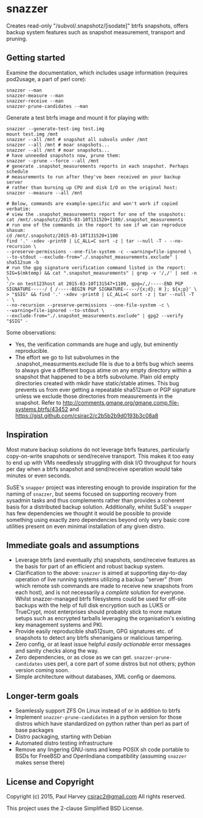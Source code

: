 snazzer
=======

Creates read-only "/subvol/.snapshotz/[isodate]" btrfs snapshots, offers backup
system features such as snapshot measurement, transport and pruning.

Getting started
---------------

Examine the documentation, which includes usage information (requires pod2usage,
a part of perl core):

    snazzer --man
    snazzer-measure --man
    snazzer-receive --man
    snazzer-prune-candidates --man

Generate a test btrfs image and mount it for playing with:

    snazzer --generate-test-img test.img
    mount test.img /mnt
    snazzer --all /mnt # snapshot all subvols under /mnt
    snazzer --all /mnt # moar snapshots...
    snazzer --all /mnt # moar snapshots...
    # have unneeded snapshots now, prune them:
    snazzer --prune --force --all /mnt
    # generate .snapshot_measurements reports in each snapshot. Perhaps schedule
    # measurements to run after they've been received on your backup server
    # rather than burning up CPU and disk I/O on the original host:
    snazzer --measure --all /mnt

    # Below, commands are example-specific and won't work if copied verbatim:
    # view the .snapshot_measurements report for one of the snapshots:
    cat /mnt/.snapshotz/2015-03-10T131520+1100/.snapshot_measurements
    # run one of the commands in the report to see if we can reproduce shasum:
    cd /mnt/.snapshotz/2015-03-10T131520+1100
    find '.' -xdev -print0 | LC_ALL=C sort -z | tar --null -T - --no-recursion \
    --preserve-permissions --one-file-system -c --warning=file-ignored \
    --to-stdout --exclude-from="./.snapshot_measurements.exclude" | sha512sum -b
    # run the gpg signature verification command listed in the report:
    SIG=$(mktemp) && cat ".snapshot_measurements" | grep -v '/,/' | sed -n \
    '/> on test123host at 2015-03-10T131547+1100, gpg=/,/-----END PGP SIGNATURE-----/ { /-----BEGIN PGP SIGNATURE-----/{x;d}; H }; ${x;p}' \
    > "$SIG" && find '.' -xdev -print0 | LC_ALL=C sort -z | tar --null -T - \
    --no-recursion --preserve-permissions --one-file-system -c \
    --warning=file-ignored --to-stdout \
    --exclude-from="./.snapshot_measurements.exclude" | gpg2 --verify "$SIG" -

Some observations:
* Yes, the verification commands are huge and ugly, but eminently reproducible.
* The effort we go to list subvolumes in the .snapshot_measurments.exclude file
  is due to a btrfs bug which seems to always give a different bogus atime on
  any empty directory within a snapshot that happened to be a btrfs subvolume.
  Plain old empty directories created with mkdir have static/stable atimes.
  This bug prevents us from ever getting a repeatable sha512sum or PGP signature
  unless we exclude those directories from measurements in the snapshot. Refer
  to http://comments.gmane.org/gmane.comp.file-systems.btrfs/43452 and
  https://gist.github.com/csirac2/c2b5b2b9d0193b3c08a8

Inspiration
-----------
Most mature backup solutions do not leverage btrfs features, particularly
copy-on-write snapshots or send/receive transport. This makes it too easy to end
up with VMs needlessly struggling with disk I/O throughput for hours per day
when a btrfs snapshot and send/receive operation would take minutes or even
seconds.

SuSE's `snapper` project was interesting enough to provide inspiration for the
naming of `snazzer`, but seems focused on supporting recovery from sysadmin
tasks and thus complements rather than provides a coherent basis for a
distributed backup solution. Additionally, whilst SuSE's `snapper` has few
dependencies we thought it would be possible to provide something using exactly
zero dependencies beyond only very basic core utilities present on even minimal
installation of any given distro.

Immediate goals and assumptions
-------------------------------
* Leverage btrfs (and eventually zfs) snapshots, send/receive features as the
  basis for part of an efficient and robust backup system.
* Clarification to the above: `snazzer` is aimed at supporting day-to-day
  operation of live running systems utilizing a backup "server" (from which
  remote ssh commands are made to receive new snapshots from each host), and is
  not necessarily a *complete* solution for everyone. Whilst snazzer-managed
  btrfs filesystems could be used for off-site backups with the help of full
  disk encryption such as LUKS or TrueCrypt, most enterprises should probably
  stick to more mature setups such as encrypted tarballs leveraging the
  organisation's existing key management systems and PKI.
* Provide easily reproducible sha512sum, GPG signatures etc. of snapshots to
  detect any btrfs shenanigans or malicious tampering.
* Zero config, or at least issue helpful _easily actionable_ error messages and
  sanity checks along the way.
* Zero dependencies, or as close as we can get. `snazzer-prune-candidates` uses
  perl, a core part of some distros but not others; python version coming soon.
* Simple architecture without databases, XML config or daemons.

Longer-term goals
-----------------
* Seamlessly support ZFS On Linux instead of or in addition to btrfs
* Implement `snazzer-prune-candidates` in a python version for those distros
  which have standardized on python rather than perl as part of base packages
* Distro packaging, starting with Debian
* Automated distro testing infrastructure
* Remove any lingering GNU-isms and keep POSIX sh code portable to BSDs for
  FreeBSD and OpenIndiana compatibility (assuming `snazzer` makes sense there)

License and Copyright
---------------------

Copyright (c) 2015, Paul Harvey <csirac2@gmail.com> All rights reserved.

This project uses the 2-clause Simplified BSD License.
